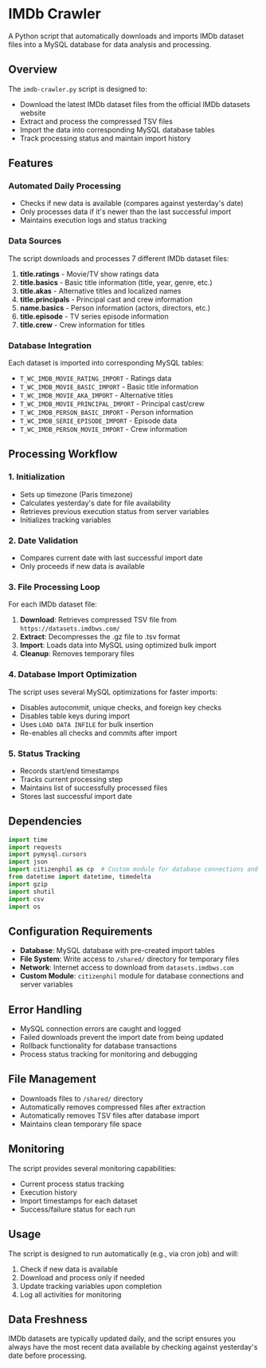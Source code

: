 # IMDb Crawler

A Python script that automatically downloads and imports IMDb dataset files into a MySQL database for data analysis and processing.

## Overview

The `imdb-crawler.py` script is designed to:
- Download the latest IMDb dataset files from the official IMDb datasets website
- Extract and process the compressed TSV files
- Import the data into corresponding MySQL database tables
- Track processing status and maintain import history

## Features

### Automated Daily Processing
- Checks if new data is available (compares against yesterday's date)
- Only processes data if it's newer than the last successful import
- Maintains execution logs and status tracking

### Data Sources
The script downloads and processes 7 different IMDb dataset files:

1. **title.ratings** - Movie/TV show ratings data
2. **title.basics** - Basic title information (title, year, genre, etc.)
3. **title.akas** - Alternative titles and localized names
4. **title.principals** - Principal cast and crew information
5. **name.basics** - Person information (actors, directors, etc.)
6. **title.episode** - TV series episode information
7. **title.crew** - Crew information for titles

### Database Integration
Each dataset is imported into corresponding MySQL tables:
- `T_WC_IMDB_MOVIE_RATING_IMPORT` - Ratings data
- `T_WC_IMDB_MOVIE_BASIC_IMPORT` - Basic title information
- `T_WC_IMDB_MOVIE_AKA_IMPORT` - Alternative titles
- `T_WC_IMDB_MOVIE_PRINCIPAL_IMPORT` - Principal cast/crew
- `T_WC_IMDB_PERSON_BASIC_IMPORT` - Person information
- `T_WC_IMDB_SERIE_EPISODE_IMPORT` - Episode data
- `T_WC_IMDB_PERSON_MOVIE_IMPORT` - Crew information

## Processing Workflow

### 1. Initialization
- Sets up timezone (Paris timezone)
- Calculates yesterday's date for file availability
- Retrieves previous execution status from server variables
- Initializes tracking variables

### 2. Date Validation
- Compares current date with last successful import date
- Only proceeds if new data is available

### 3. File Processing Loop
For each IMDb dataset file:
1. **Download**: Retrieves compressed TSV file from `https://datasets.imdbws.com/`
2. **Extract**: Decompresses the .gz file to .tsv format
3. **Import**: Loads data into MySQL using optimized bulk import
4. **Cleanup**: Removes temporary files

### 4. Database Import Optimization
The script uses several MySQL optimizations for faster imports:
- Disables autocommit, unique checks, and foreign key checks
- Disables table keys during import
- Uses `LOAD DATA INFILE` for bulk insertion
- Re-enables all checks and commits after import

### 5. Status Tracking
- Records start/end timestamps
- Tracks current processing step
- Maintains list of successfully processed files
- Stores last successful import date

## Dependencies

```python
import time
import requests
import pymysql.cursors
import json
import citizenphil as cp  # Custom module for database connections and utilities
from datetime import datetime, timedelta
import gzip
import shutil
import csv
import os
```

## Configuration Requirements

- **Database**: MySQL database with pre-created import tables
- **File System**: Write access to `/shared/` directory for temporary files
- **Network**: Internet access to download from `datasets.imdbws.com`
- **Custom Module**: `citizenphil` module for database connections and server variables

## Error Handling

- MySQL connection errors are caught and logged
- Failed downloads prevent the import date from being updated
- Rollback functionality for database transactions
- Process status tracking for monitoring and debugging

## File Management

- Downloads files to `/shared/` directory
- Automatically removes compressed files after extraction
- Automatically removes TSV files after database import
- Maintains clean temporary file space

## Monitoring

The script provides several monitoring capabilities:
- Current process status tracking
- Execution history
- Import timestamps for each dataset
- Success/failure status for each run

## Usage

The script is designed to run automatically (e.g., via cron job) and will:
1. Check if new data is available
2. Download and process only if needed
3. Update tracking variables upon completion
4. Log all activities for monitoring

## Data Freshness

IMDb datasets are typically updated daily, and the script ensures you always have the most recent data available by checking against yesterday's date before processing.
